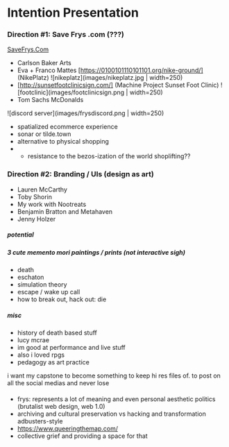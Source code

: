 # Intention Presentation



### Direction #1: Save Frys .com (???)

[SaveFrys.Com](http://savefrys.com)

* Carlson Baker Arts 
* Eva + Franco Mattes [https://0100101110101101.org/nike-ground/] (NikePlatz) ![nikeplatz](images/nikeplatz.jpg | width=250)
* [http://sunsetfootclinicsign.com/] (Machine Project Sunset Foot Clinic) ![footclinic](images/footclinicsign.png | width=250)
* Tom Sachs McDonalds



![discord server](images/frysdiscord.png | width=250)
- spatialized ecommerce experience
- sonar or tilde.town
- alternative to physical shopping
- - resistance to the bezos-ization of the world
shoplifting??


### Direction #2: Branding / UIs (design as art)

* Lauren McCarthy
* Toby Shorin
* My work with Nootreats
* Benjamin Bratton and Metahaven
* Jenny Holzer


##### potential 
##### 3 cute memento mori paintings / prints (not interactive sigh)


* death
* eschaton
* simulation theory
* escape / wake up call
* how to break out, hack out: die

##### misc 
* history of death based stuff
* lucy mcrae
* im good at performance and live stuff
* also i loved rpgs
* pedagogy as art practice

i want my capstone to become something to keep hi res files of. to post on all the social medias and never lose

####
* frys: represents a lot of meaning and even personal aesthetic politics (brutalist web design, web 1.0)
* archiving and cultural preservation vs hacking and transformation adbusters-style
* https://www.queeringthemap.com/
* collective grief and providing a space for that

